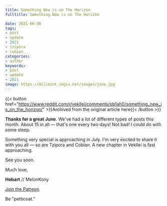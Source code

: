 ```yaml
---
title: Something New is on The Horizon
fulltitle: Something New is on The Horizon

date: 2021-06-30
tags:
- post
- update
- 2021
- tzipora
- cobian
categories:
- author
keywords:
- post
- update
- 2021
image: https://millmint.imgix.net/images/june.jpg
---
```


{{< button href="https://www.reddit.com/r/vekllei/comments/ob1ah0/something_new_is_on_the_horizon/" >}}Archived from the original article here{{< /button >}}

**Thanks for a great June**. We've had a lot of different types of posts this month. About 15 in all — that's one every two days! Not bad! I could do with some sleep.

Something very special is approaching in July. I'm very excited to share it with you all — so are Tzipora and Cobian. A new chapter in Vekllei is fast approaching.

See you soon.

Much love,

**Hobart** // MelonKony

[Join the Patreon](https://www.patreon.com/vekllei).

Be "petticoat."
